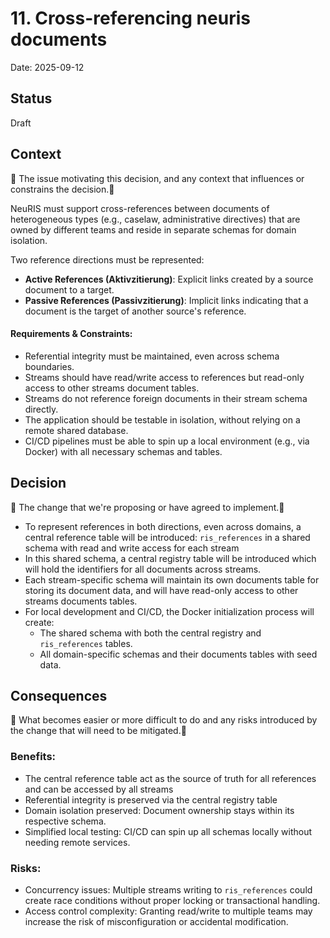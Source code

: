 # 11. Cross-referencing neuris documents

Date: 2025-09-12

## Status

Draft

## Context

🚧 The issue motivating this decision, and any context that influences or constrains the decision.🚧 

NeuRIS must support cross-references between documents of heterogeneous types (e.g., caselaw, administrative directives) that are owned by different teams and reside in separate schemas for domain isolation.

Two reference directions must be represented:

- **Active References (Aktivzitierung)**: Explicit links created by a source document to a target.
- **Passive References (Passivzitierung)**: Implicit links indicating that a document is the target of another source's reference.

#### Requirements & Constraints:

- Referential integrity must be maintained, even across schema boundaries.
- Streams should have read/write access to references but read-only access to other streams document tables.
- Streams do not reference foreign documents in their stream schema directly.
- The application should be testable in isolation, without relying on a remote shared database.
- CI/CD pipelines must be able to spin up a local environment (e.g., via Docker) with all necessary schemas and tables.

## Decision

🚧 The change that we're proposing or have agreed to implement.🚧 

- To represent references in both directions, even across domains, a central reference table will be introduced: `ris_references` in a shared schema with read and write access for each stream
- In this shared schema, a central registry table will be introduced which will hold the identifiers for all documents across streams.
- Each stream-specific schema will maintain its own documents table for storing its document data, and will have read-only access to other streams documents tables.
- For local development and CI/CD, the Docker initialization process will create:
  - The shared schema with both the central registry and `ris_references` tables.
  - All domain-specific schemas and their documents tables with seed data.

## Consequences

🚧 What becomes easier or more difficult to do and any risks introduced by the change that will need to be mitigated.🚧 

### Benefits:
- The central reference table act as the source of truth for all references and can be accessed by all streams
- Referential integrity is preserved via the central registry table
- Domain isolation preserved: Document ownership stays within its respective schema.
- Simplified local testing: CI/CD can spin up all schemas locally without needing remote services.

### Risks:
- Concurrency issues: Multiple streams writing to `ris_references` could create race conditions without proper locking or transactional handling.
- Access control complexity: Granting read/write to multiple teams may increase the risk of misconfiguration or accidental modification.
